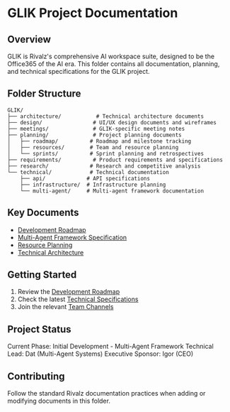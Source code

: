 # GLIK Project Documentation

## Overview
GLIK is Rivalz's comprehensive AI workspace suite, designed to be the Office365 of the AI era. This folder contains all documentation, planning, and technical specifications for the GLIK project.

## Folder Structure

```
GLIK/
├── architecture/           # Technical architecture documents
├── design/                # UI/UX design documents and wireframes
├── meetings/              # GLIK-specific meeting notes
├── planning/              # Project planning documents
│   ├── roadmap/          # Roadmap and milestone tracking
│   ├── resources/        # Team and resource planning
│   └── sprints/          # Sprint planning and retrospectives
├── requirements/          # Product requirements and specifications
├── research/             # Research and competitive analysis
└── technical/            # Technical documentation
    ├── api/             # API specifications
    ├── infrastructure/  # Infrastructure planning
    └── multi-agent/     # Multi-agent framework documentation
```

## Key Documents
- [Development Roadmap](planning/roadmap/development-roadmap.md)
- [Multi-Agent Framework Specification](technical/multi-agent/framework-spec.md)
- [Resource Planning](planning/resources/team-structure.md)
- [Technical Architecture](architecture/high-level-architecture.md)

## Getting Started
1. Review the [Development Roadmap](planning/roadmap/development-roadmap.md)
2. Check the latest [Technical Specifications](technical/multi-agent/framework-spec.md)
3. Join the relevant [Team Channels](planning/resources/communication-channels.md)

## Project Status
Current Phase: Initial Development - Multi-Agent Framework
Technical Lead: Dat (Multi-Agent Systems)
Executive Sponsor: Igor (CEO)

## Contributing
Follow the standard Rivalz documentation practices when adding or modifying documents in this folder.